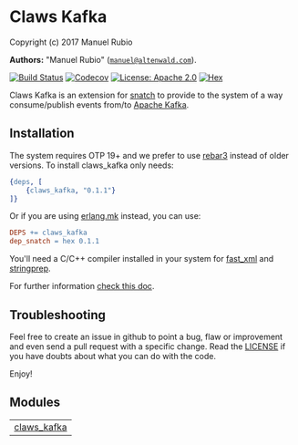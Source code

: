 

# Claws Kafka #

Copyright (c) 2017 Manuel Rubio

__Authors:__ "Manuel Rubio" ([`manuel@altenwald.com`](mailto:manuel@altenwald.com)).

[![Build Status](https://img.shields.io/travis/snatch-xmpp/claws_kafka/master.svg)](https://travis-ci.org/snatch-xmpp/claws_kafka)
[![Codecov](https://img.shields.io/codecov/c/github/snatch-xmpp/claws_kafka.svg)](https://codecov.io/gh/snatch-xmpp/claws_kafka)
[![License: Apache 2.0](https://img.shields.io/github/license/snatch-xmpp/claws_kafka.svg)](https://raw.githubusercontent.com/snatch-xmpp/claws_kafka/master/LICENSE)
[![Hex](https://img.shields.io/hexpm/v/claws_kafka.svg)](https://hex.pm/packages/claws_kafka)

Claws Kafka is an extension for [snatch](https://github.com/snatch-xmpp/snatch) to provide to the system of a way consume/publish events from/to [Apache Kafka](https://kafka.apache.org/).

Installation
------------

The system requires OTP 19+ and we prefer to use [rebar3](http://www.rebar3.org) instead of older versions. To install claws_kafka only needs:

```erlang
{deps, [
    {claws_kafka, "0.1.1"}
]}
```

Or if you are using [erlang.mk](https://erlang.mk) instead, you can use:

```Makefile
DEPS += claws_kafka
dep_snatch = hex 0.1.1
```

You'll need a C/C++ compiler installed in your system for [fast_xml](https://github.com/processone/fast_xml) and [stringprep](https://github.com/processone/stringprep).

For further information [check this doc](doc/how-to/claws_kafka.md).

Troubleshooting
---------------

Feel free to create an issue in github to point a bug, flaw or improvement and even send a pull request with a specific change. Read the [LICENSE](http://github.com/snatch-xmpp/claws_kafka/blob/master/doc/LICENSE) if you have doubts about what you can do with the code.

Enjoy!


## Modules ##


<table width="100%" border="0" summary="list of modules">
<tr><td><a href="http://github.com/snatch-xmpp/claws_kafka/blob/master/doc/claws_kafka.md" class="module">claws_kafka</a></td></tr></table>

